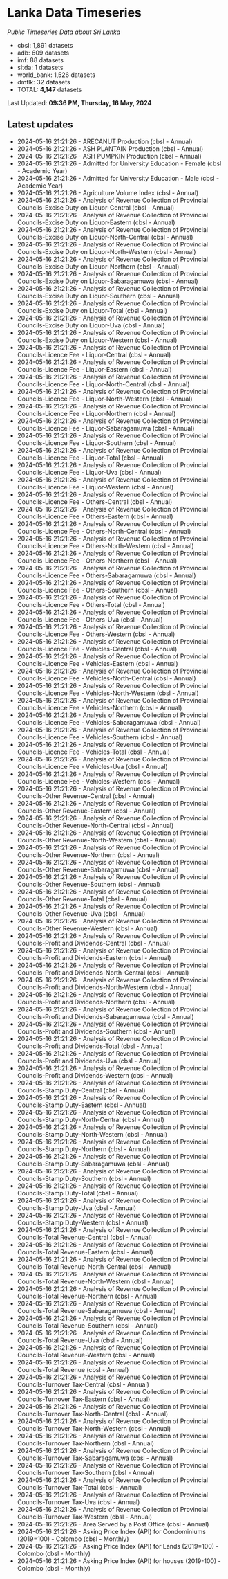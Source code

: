 # Lanka Data Timeseries
*Public Timeseries Data about Sri Lanka*

* cbsl: 1,891 datasets
* adb: 609 datasets
* imf: 88 datasets
* sltda: 1 datasets
* world_bank: 1,526 datasets
* dmtlk: 32 datasets
* TOTAL: **4,147** datasets

Last Updated: **09:36 PM, Thursday, 16 May, 2024**

## Latest updates

* 2024-05-16 21:21:26 - ARECANUT Production (cbsl - Annual)
* 2024-05-16 21:21:26 - ASH PLANTAIN Production (cbsl - Annual)
* 2024-05-16 21:21:26 - ASH PUMPKIN Production (cbsl - Annual)
* 2024-05-16 21:21:26 - Admitted for University Education - Female (cbsl - Academic Year)
* 2024-05-16 21:21:26 - Admitted for University Education - Male (cbsl - Academic Year)
* 2024-05-16 21:21:26 - Agriculture Volume Index (cbsl - Annual)
* 2024-05-16 21:21:26 - Analysis of Revenue Collection of Provincial Councils-Excise Duty on Liquor-Central (cbsl - Annual)
* 2024-05-16 21:21:26 - Analysis of Revenue Collection of Provincial Councils-Excise Duty on Liquor-Eastern (cbsl - Annual)
* 2024-05-16 21:21:26 - Analysis of Revenue Collection of Provincial Councils-Excise Duty on Liquor-North-Central (cbsl - Annual)
* 2024-05-16 21:21:26 - Analysis of Revenue Collection of Provincial Councils-Excise Duty on Liquor-North-Western (cbsl - Annual)
* 2024-05-16 21:21:26 - Analysis of Revenue Collection of Provincial Councils-Excise Duty on Liquor-Northern (cbsl - Annual)
* 2024-05-16 21:21:26 - Analysis of Revenue Collection of Provincial Councils-Excise Duty on Liquor-Sabaragamuwa (cbsl - Annual)
* 2024-05-16 21:21:26 - Analysis of Revenue Collection of Provincial Councils-Excise Duty on Liquor-Southern (cbsl - Annual)
* 2024-05-16 21:21:26 - Analysis of Revenue Collection of Provincial Councils-Excise Duty on Liquor-Total (cbsl - Annual)
* 2024-05-16 21:21:26 - Analysis of Revenue Collection of Provincial Councils-Excise Duty on Liquor-Uva (cbsl - Annual)
* 2024-05-16 21:21:26 - Analysis of Revenue Collection of Provincial Councils-Excise Duty on Liquor-Western (cbsl - Annual)
* 2024-05-16 21:21:26 - Analysis of Revenue Collection of Provincial Councils-Licence Fee - Liquor-Central (cbsl - Annual)
* 2024-05-16 21:21:26 - Analysis of Revenue Collection of Provincial Councils-Licence Fee - Liquor-Eastern (cbsl - Annual)
* 2024-05-16 21:21:26 - Analysis of Revenue Collection of Provincial Councils-Licence Fee - Liquor-North-Central (cbsl - Annual)
* 2024-05-16 21:21:26 - Analysis of Revenue Collection of Provincial Councils-Licence Fee - Liquor-North-Western (cbsl - Annual)
* 2024-05-16 21:21:26 - Analysis of Revenue Collection of Provincial Councils-Licence Fee - Liquor-Northern (cbsl - Annual)
* 2024-05-16 21:21:26 - Analysis of Revenue Collection of Provincial Councils-Licence Fee - Liquor-Sabaragamuwa (cbsl - Annual)
* 2024-05-16 21:21:26 - Analysis of Revenue Collection of Provincial Councils-Licence Fee - Liquor-Southern (cbsl - Annual)
* 2024-05-16 21:21:26 - Analysis of Revenue Collection of Provincial Councils-Licence Fee - Liquor-Total (cbsl - Annual)
* 2024-05-16 21:21:26 - Analysis of Revenue Collection of Provincial Councils-Licence Fee - Liquor-Uva (cbsl - Annual)
* 2024-05-16 21:21:26 - Analysis of Revenue Collection of Provincial Councils-Licence Fee - Liquor-Western (cbsl - Annual)
* 2024-05-16 21:21:26 - Analysis of Revenue Collection of Provincial Councils-Licence Fee - Others-Central (cbsl - Annual)
* 2024-05-16 21:21:26 - Analysis of Revenue Collection of Provincial Councils-Licence Fee - Others-Eastern (cbsl - Annual)
* 2024-05-16 21:21:26 - Analysis of Revenue Collection of Provincial Councils-Licence Fee - Others-North-Central (cbsl - Annual)
* 2024-05-16 21:21:26 - Analysis of Revenue Collection of Provincial Councils-Licence Fee - Others-North-Western (cbsl - Annual)
* 2024-05-16 21:21:26 - Analysis of Revenue Collection of Provincial Councils-Licence Fee - Others-Northern (cbsl - Annual)
* 2024-05-16 21:21:26 - Analysis of Revenue Collection of Provincial Councils-Licence Fee - Others-Sabaragamuwa (cbsl - Annual)
* 2024-05-16 21:21:26 - Analysis of Revenue Collection of Provincial Councils-Licence Fee - Others-Southern (cbsl - Annual)
* 2024-05-16 21:21:26 - Analysis of Revenue Collection of Provincial Councils-Licence Fee - Others-Total (cbsl - Annual)
* 2024-05-16 21:21:26 - Analysis of Revenue Collection of Provincial Councils-Licence Fee - Others-Uva (cbsl - Annual)
* 2024-05-16 21:21:26 - Analysis of Revenue Collection of Provincial Councils-Licence Fee - Others-Western (cbsl - Annual)
* 2024-05-16 21:21:26 - Analysis of Revenue Collection of Provincial Councils-Licence Fee - Vehicles-Central (cbsl - Annual)
* 2024-05-16 21:21:26 - Analysis of Revenue Collection of Provincial Councils-Licence Fee - Vehicles-Eastern (cbsl - Annual)
* 2024-05-16 21:21:26 - Analysis of Revenue Collection of Provincial Councils-Licence Fee - Vehicles-North-Central (cbsl - Annual)
* 2024-05-16 21:21:26 - Analysis of Revenue Collection of Provincial Councils-Licence Fee - Vehicles-North-Western (cbsl - Annual)
* 2024-05-16 21:21:26 - Analysis of Revenue Collection of Provincial Councils-Licence Fee - Vehicles-Northern (cbsl - Annual)
* 2024-05-16 21:21:26 - Analysis of Revenue Collection of Provincial Councils-Licence Fee - Vehicles-Sabaragamuwa (cbsl - Annual)
* 2024-05-16 21:21:26 - Analysis of Revenue Collection of Provincial Councils-Licence Fee - Vehicles-Southern (cbsl - Annual)
* 2024-05-16 21:21:26 - Analysis of Revenue Collection of Provincial Councils-Licence Fee - Vehicles-Total (cbsl - Annual)
* 2024-05-16 21:21:26 - Analysis of Revenue Collection of Provincial Councils-Licence Fee - Vehicles-Uva (cbsl - Annual)
* 2024-05-16 21:21:26 - Analysis of Revenue Collection of Provincial Councils-Licence Fee - Vehicles-Western (cbsl - Annual)
* 2024-05-16 21:21:26 - Analysis of Revenue Collection of Provincial Councils-Other Revenue-Central (cbsl - Annual)
* 2024-05-16 21:21:26 - Analysis of Revenue Collection of Provincial Councils-Other Revenue-Eastern (cbsl - Annual)
* 2024-05-16 21:21:26 - Analysis of Revenue Collection of Provincial Councils-Other Revenue-North-Central (cbsl - Annual)
* 2024-05-16 21:21:26 - Analysis of Revenue Collection of Provincial Councils-Other Revenue-North-Western (cbsl - Annual)
* 2024-05-16 21:21:26 - Analysis of Revenue Collection of Provincial Councils-Other Revenue-Northern (cbsl - Annual)
* 2024-05-16 21:21:26 - Analysis of Revenue Collection of Provincial Councils-Other Revenue-Sabaragamuwa (cbsl - Annual)
* 2024-05-16 21:21:26 - Analysis of Revenue Collection of Provincial Councils-Other Revenue-Southern (cbsl - Annual)
* 2024-05-16 21:21:26 - Analysis of Revenue Collection of Provincial Councils-Other Revenue-Total (cbsl - Annual)
* 2024-05-16 21:21:26 - Analysis of Revenue Collection of Provincial Councils-Other Revenue-Uva (cbsl - Annual)
* 2024-05-16 21:21:26 - Analysis of Revenue Collection of Provincial Councils-Other Revenue-Western (cbsl - Annual)
* 2024-05-16 21:21:26 - Analysis of Revenue Collection of Provincial Councils-Profit and Dividends-Central (cbsl - Annual)
* 2024-05-16 21:21:26 - Analysis of Revenue Collection of Provincial Councils-Profit and Dividends-Eastern (cbsl - Annual)
* 2024-05-16 21:21:26 - Analysis of Revenue Collection of Provincial Councils-Profit and Dividends-North-Central (cbsl - Annual)
* 2024-05-16 21:21:26 - Analysis of Revenue Collection of Provincial Councils-Profit and Dividends-North-Western (cbsl - Annual)
* 2024-05-16 21:21:26 - Analysis of Revenue Collection of Provincial Councils-Profit and Dividends-Northern (cbsl - Annual)
* 2024-05-16 21:21:26 - Analysis of Revenue Collection of Provincial Councils-Profit and Dividends-Sabaragamuwa (cbsl - Annual)
* 2024-05-16 21:21:26 - Analysis of Revenue Collection of Provincial Councils-Profit and Dividends-Southern (cbsl - Annual)
* 2024-05-16 21:21:26 - Analysis of Revenue Collection of Provincial Councils-Profit and Dividends-Total (cbsl - Annual)
* 2024-05-16 21:21:26 - Analysis of Revenue Collection of Provincial Councils-Profit and Dividends-Uva (cbsl - Annual)
* 2024-05-16 21:21:26 - Analysis of Revenue Collection of Provincial Councils-Profit and Dividends-Western (cbsl - Annual)
* 2024-05-16 21:21:26 - Analysis of Revenue Collection of Provincial Councils-Stamp Duty-Central (cbsl - Annual)
* 2024-05-16 21:21:26 - Analysis of Revenue Collection of Provincial Councils-Stamp Duty-Eastern (cbsl - Annual)
* 2024-05-16 21:21:26 - Analysis of Revenue Collection of Provincial Councils-Stamp Duty-North-Central (cbsl - Annual)
* 2024-05-16 21:21:26 - Analysis of Revenue Collection of Provincial Councils-Stamp Duty-North-Western (cbsl - Annual)
* 2024-05-16 21:21:26 - Analysis of Revenue Collection of Provincial Councils-Stamp Duty-Northern (cbsl - Annual)
* 2024-05-16 21:21:26 - Analysis of Revenue Collection of Provincial Councils-Stamp Duty-Sabaragamuwa (cbsl - Annual)
* 2024-05-16 21:21:26 - Analysis of Revenue Collection of Provincial Councils-Stamp Duty-Southern (cbsl - Annual)
* 2024-05-16 21:21:26 - Analysis of Revenue Collection of Provincial Councils-Stamp Duty-Total (cbsl - Annual)
* 2024-05-16 21:21:26 - Analysis of Revenue Collection of Provincial Councils-Stamp Duty-Uva (cbsl - Annual)
* 2024-05-16 21:21:26 - Analysis of Revenue Collection of Provincial Councils-Stamp Duty-Western (cbsl - Annual)
* 2024-05-16 21:21:26 - Analysis of Revenue Collection of Provincial Councils-Total Revenue-Central (cbsl - Annual)
* 2024-05-16 21:21:26 - Analysis of Revenue Collection of Provincial Councils-Total Revenue-Eastern (cbsl - Annual)
* 2024-05-16 21:21:26 - Analysis of Revenue Collection of Provincial Councils-Total Revenue-North-Central (cbsl - Annual)
* 2024-05-16 21:21:26 - Analysis of Revenue Collection of Provincial Councils-Total Revenue-North-Western (cbsl - Annual)
* 2024-05-16 21:21:26 - Analysis of Revenue Collection of Provincial Councils-Total Revenue-Northern (cbsl - Annual)
* 2024-05-16 21:21:26 - Analysis of Revenue Collection of Provincial Councils-Total Revenue-Sabaragamuwa (cbsl - Annual)
* 2024-05-16 21:21:26 - Analysis of Revenue Collection of Provincial Councils-Total Revenue-Southern (cbsl - Annual)
* 2024-05-16 21:21:26 - Analysis of Revenue Collection of Provincial Councils-Total Revenue-Uva (cbsl - Annual)
* 2024-05-16 21:21:26 - Analysis of Revenue Collection of Provincial Councils-Total Revenue-Western (cbsl - Annual)
* 2024-05-16 21:21:26 - Analysis of Revenue Collection of Provincial Councils-Total Revenue (cbsl - Annual)
* 2024-05-16 21:21:26 - Analysis of Revenue Collection of Provincial Councils-Turnover Tax-Central (cbsl - Annual)
* 2024-05-16 21:21:26 - Analysis of Revenue Collection of Provincial Councils-Turnover Tax-Eastern (cbsl - Annual)
* 2024-05-16 21:21:26 - Analysis of Revenue Collection of Provincial Councils-Turnover Tax-North-Central (cbsl - Annual)
* 2024-05-16 21:21:26 - Analysis of Revenue Collection of Provincial Councils-Turnover Tax-North-Western (cbsl - Annual)
* 2024-05-16 21:21:26 - Analysis of Revenue Collection of Provincial Councils-Turnover Tax-Northern (cbsl - Annual)
* 2024-05-16 21:21:26 - Analysis of Revenue Collection of Provincial Councils-Turnover Tax-Sabaragamuwa (cbsl - Annual)
* 2024-05-16 21:21:26 - Analysis of Revenue Collection of Provincial Councils-Turnover Tax-Southern (cbsl - Annual)
* 2024-05-16 21:21:26 - Analysis of Revenue Collection of Provincial Councils-Turnover Tax-Total (cbsl - Annual)
* 2024-05-16 21:21:26 - Analysis of Revenue Collection of Provincial Councils-Turnover Tax-Uva (cbsl - Annual)
* 2024-05-16 21:21:26 - Analysis of Revenue Collection of Provincial Councils-Turnover Tax-Western (cbsl - Annual)
* 2024-05-16 21:21:26 - Area Served by a Post Office (cbsl - Annual)
* 2024-05-16 21:21:26 - Asking Price Index (API) for Condominiums (2019=100) - Colombo (cbsl - Monthly)
* 2024-05-16 21:21:26 - Asking Price Index (API) for Lands (2019=100) - Colombo (cbsl - Monthly)
* 2024-05-16 21:21:26 - Asking Price Index (API) for houses (2019-100) - Colombo (cbsl - Monthly)